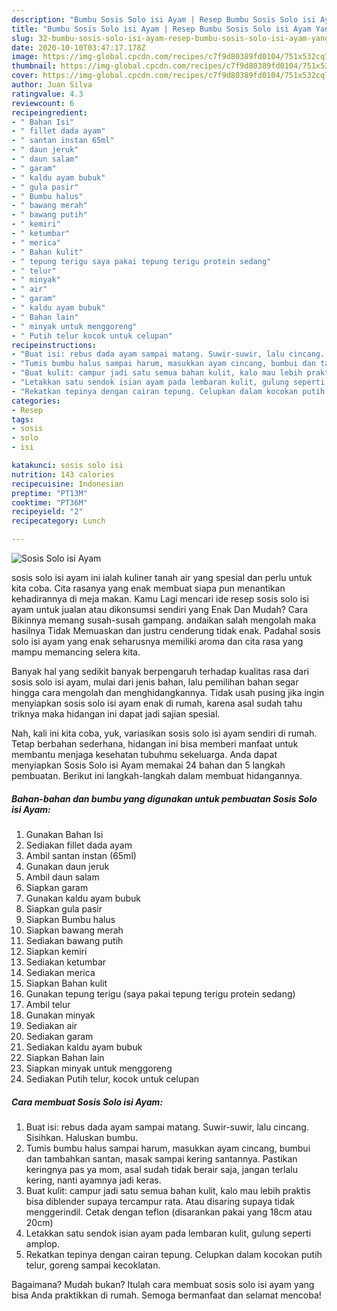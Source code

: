 ```yaml
---
description: "Bumbu Sosis Solo isi Ayam | Resep Bumbu Sosis Solo isi Ayam Yang Enak Banget"
title: "Bumbu Sosis Solo isi Ayam | Resep Bumbu Sosis Solo isi Ayam Yang Enak Banget"
slug: 32-bumbu-sosis-solo-isi-ayam-resep-bumbu-sosis-solo-isi-ayam-yang-enak-banget
date: 2020-10-10T03:47:17.178Z
image: https://img-global.cpcdn.com/recipes/c7f9d80389fd0104/751x532cq70/sosis-solo-isi-ayam-foto-resep-utama.jpg
thumbnail: https://img-global.cpcdn.com/recipes/c7f9d80389fd0104/751x532cq70/sosis-solo-isi-ayam-foto-resep-utama.jpg
cover: https://img-global.cpcdn.com/recipes/c7f9d80389fd0104/751x532cq70/sosis-solo-isi-ayam-foto-resep-utama.jpg
author: Juan Silva
ratingvalue: 4.3
reviewcount: 6
recipeingredient:
- " Bahan Isi"
- " fillet dada ayam"
- " santan instan 65ml"
- " daun jeruk"
- " daun salam"
- " garam"
- " kaldu ayam bubuk"
- " gula pasir"
- " Bumbu halus"
- " bawang merah"
- " bawang putih"
- " kemiri"
- " ketumbar"
- " merica"
- " Bahan kulit"
- " tepung terigu saya pakai tepung terigu protein sedang"
- " telur"
- " minyak"
- " air"
- " garam"
- " kaldu ayam bubuk"
- " Bahan lain"
- " minyak untuk menggoreng"
- " Putih telur kocok untuk celupan"
recipeinstructions:
- "Buat isi: rebus dada ayam sampai matang. Suwir-suwir, lalu cincang. Sisihkan. Haluskan bumbu."
- "Tumis bumbu halus sampai harum, masukkan ayam cincang, bumbui dan tambahkan santan, masak sampai kering santannya. Pastikan keringnya pas ya mom, asal sudah tidak berair saja, jangan terlalu kering, nanti ayamnya jadi keras."
- "Buat kulit: campur jadi satu semua bahan kulit, kalo mau lebih praktis bisa diblender supaya tercampur rata. Atau disaring supaya tidak menggerindil. Cetak dengan teflon (disarankan pakai yang 18cm atau 20cm)"
- "Letakkan satu sendok isian ayam pada lembaran kulit, gulung seperti amplop."
- "Rekatkan tepinya dengan cairan tepung. Celupkan dalam kocokan putih telur, goreng sampai kecoklatan."
categories:
- Resep
tags:
- sosis
- solo
- isi

katakunci: sosis solo isi 
nutrition: 143 calories
recipecuisine: Indonesian
preptime: "PT13M"
cooktime: "PT36M"
recipeyield: "2"
recipecategory: Lunch

---
```



![Sosis Solo isi Ayam](https://img-global.cpcdn.com/recipes/c7f9d80389fd0104/751x532cq70/sosis-solo-isi-ayam-foto-resep-utama.jpg)


sosis solo isi ayam ini ialah kuliner tanah air yang spesial dan perlu untuk kita coba. Cita rasanya yang enak membuat siapa pun menantikan kehadirannya di meja makan.
Kamu Lagi mencari ide resep sosis solo isi ayam untuk jualan atau dikonsumsi sendiri yang Enak Dan Mudah? Cara Bikinnya memang susah-susah gampang. andaikan salah mengolah maka hasilnya Tidak Memuaskan dan justru cenderung tidak enak. Padahal sosis solo isi ayam yang enak seharusnya memiliki aroma dan cita rasa yang mampu memancing selera kita.



Banyak hal yang sedikit banyak berpengaruh terhadap kualitas rasa dari sosis solo isi ayam, mulai dari jenis bahan, lalu pemilihan bahan segar hingga cara mengolah dan menghidangkannya. Tidak usah pusing jika ingin menyiapkan sosis solo isi ayam enak di rumah, karena asal sudah tahu triknya maka hidangan ini dapat jadi sajian spesial.


Nah, kali ini kita coba, yuk, variasikan sosis solo isi ayam sendiri di rumah. Tetap berbahan sederhana, hidangan ini bisa memberi manfaat untuk membantu menjaga kesehatan tubuhmu sekeluarga. Anda dapat menyiapkan Sosis Solo isi Ayam memakai 24 bahan dan 5 langkah pembuatan. Berikut ini langkah-langkah dalam membuat hidangannya.

<!--inarticleads1-->

##### Bahan-bahan dan bumbu yang digunakan untuk pembuatan Sosis Solo isi Ayam:

1. Gunakan  Bahan Isi
1. Sediakan  fillet dada ayam
1. Ambil  santan instan (65ml)
1. Gunakan  daun jeruk
1. Ambil  daun salam
1. Siapkan  garam
1. Gunakan  kaldu ayam bubuk
1. Siapkan  gula pasir
1. Siapkan  Bumbu halus
1. Siapkan  bawang merah
1. Sediakan  bawang putih
1. Siapkan  kemiri
1. Sediakan  ketumbar
1. Sediakan  merica
1. Siapkan  Bahan kulit
1. Gunakan  tepung terigu (saya pakai tepung terigu protein sedang)
1. Ambil  telur
1. Gunakan  minyak
1. Sediakan  air
1. Sediakan  garam
1. Sediakan  kaldu ayam bubuk
1. Siapkan  Bahan lain
1. Siapkan  minyak untuk menggoreng
1. Sediakan  Putih telur, kocok untuk celupan




<!--inarticleads2-->

##### Cara membuat Sosis Solo isi Ayam:

1. Buat isi: rebus dada ayam sampai matang. Suwir-suwir, lalu cincang. Sisihkan. Haluskan bumbu.
1. Tumis bumbu halus sampai harum, masukkan ayam cincang, bumbui dan tambahkan santan, masak sampai kering santannya. Pastikan keringnya pas ya mom, asal sudah tidak berair saja, jangan terlalu kering, nanti ayamnya jadi keras.
1. Buat kulit: campur jadi satu semua bahan kulit, kalo mau lebih praktis bisa diblender supaya tercampur rata. Atau disaring supaya tidak menggerindil. Cetak dengan teflon (disarankan pakai yang 18cm atau 20cm)
1. Letakkan satu sendok isian ayam pada lembaran kulit, gulung seperti amplop.
1. Rekatkan tepinya dengan cairan tepung. Celupkan dalam kocokan putih telur, goreng sampai kecoklatan.




Bagaimana? Mudah bukan? Itulah cara membuat sosis solo isi ayam yang bisa Anda praktikkan di rumah. Semoga bermanfaat dan selamat mencoba!
